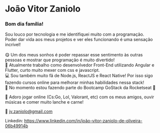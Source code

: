 # João Vitor Zaniolo

### Bom dia família!

Sou louco por tecnologia e me identifiquei muito com a programação.
</br>
Poder dar vida aos meus projetos e ver eles funcionando é uma sensação incrível!
</br>
</br>
😋 Um dos meus sonhos é poder repassar esse sentimento às outras pessoas e mostrar que programação é muito divertido!
</br>
🏣 Atualmente trabalho como desenvolvedor Front-End utilizando Angular e Flutter, curto muito mexer com css e javascript.
</br>
💻 Sou também muito fã de Node.js, ReactJS e React Native! Por isso sigo fazendo cursos online para melhorar minhas habilidades nessa stack!
</br>
🎒 No momento estou fazendo parte do Bootcamp GoStack da Rocketseat 🚀

💬 Adoro jogar online (Cs:Go, Lol, Valorant, etc) com os meus amigos, ouvir músicas e comer muito lanche e carne!

:email: jv.zaniolo@gmail.com

Linkedin: https://www.linkedin.com/in/joão-vitor-zaniolo-de-oliveira-06b49914b
